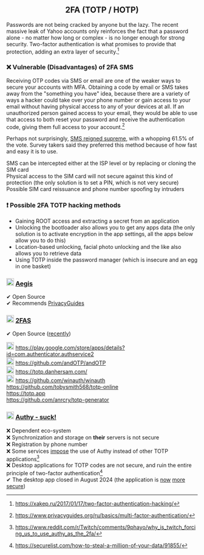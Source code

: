 <h2 align="center">2FA (TOTP / HOTP) </h2> 

Passwords are not being cracked by anyone but the lazy. The recent massive leak of Yahoo accounts only reinforces the fact that a password alone - no matter how long or complex - is no longer enough for strong security. Two-factor authentication is what promises to provide that protection, adding an extra layer of security.[^10]

### ❌ Vulnerable (Disadvantages) of 2FA SMS
Receiving OTP codes via SMS or email are one of the weaker ways to secure your accounts with MFA. Obtaining a code by email or SMS takes away from the "something you have" idea, because there are a variety of ways a hacker could take over your phone number or gain access to your email without having physical access to any of your devices at all. If an unauthorized person gained access to your email, they would be able to use that access to both reset your password and receive the authentication code, giving them full access to your account.[^11]

Perhaps not surprisingly, [SMS reigned supreme](https://safenotscammed.com/whats-the-most-popular-form-of-two-factor-authentication-in-2023/), with a whopping 61.5% of the vote. Survey takers said they preferred this method because of how fast and easy it is to use.

SMS can be intercepted either at the ISP level or by replacing or cloning the SIM card
<br>
Physical access to the SIM card will not secure against this kind of protection (the only solution is to set a PIN, which is not very secure)
<br>
Possible SIM card reissuance and phone number spoofing by intruders

### ❗ Possible 2FA TOTP hacking methods
- Gaining ROOT access and extracting a secret from an application
- Unlocking the bootloader also allows you to get any apps data (the only solution is to activate encryption in the app settings, all the apps below allow you to do this)
- Location-based unlocking, facial photo unlocking and the like also allows you to retrieve data
- Using TOTP inside the password manager (which is insecure and an egg in one basket)

### <img width=20px src="https://raw.githubusercontent.com/beemdevelopment/Aegis/master/metadata/en-US/images/icon.png"></img> <a href="https://github.com/beemdevelopment/Aegis">Aegis</a>
✔ Open Source
<br>
✔ Recommends [PrivacyGuides](https://www.privacyguides.org/en/multi-factor-authentication/#aegis-authenticator-android)

### <img width=20px src="https://i.imgur.com/CCcxXJx.png"></img> <a href="https://github.com/twofas">2FAS</a>
✔ Open Source ([recently](https://www.reddit.com/r/Bitwarden/comments/129m0j1/2fas_authentication_app_is_now_open_source/))

<img width=20px src="https://i.imgur.com/R46JaVd.png"></img> https://play.google.com/store/apps/details?id=com.authenticator.authservice2
<br>
<img width=20px src="https://raw.githubusercontent.com/andOTP/andOTP/master/assets/logo.png"></img> https://github.com/andOTP/andOTP
<br>
<img width=20px src="https://i.imgur.com/z4kcqp9.png"></img> https://totp.danhersam.com/
<br>
<img width=20px src="https://github.com/winauth/winauth/blob/master/WinAuth/Resources/WinAuthIcon.png"></img> https://github.com/winauth/winauth
<br>
https://github.com/tobysmith568/totp-online
<br>
https://totp.app
<br>
https://github.com/anrcry/totp-generator

<h3> <img width=20px src="https://site-iota-coral.vercel.app/censor/authy.png"></img> <a href="https://authy.com">Authy - suck!</a> </h3>

❌ Dependent eco-system
<br>
❌ Synchronization and storage on **their** servers is not secure
<br>
❌ Registration by phone number
<br>
❌ Some services [impose](https://gist.github.com/gboudreau/94bb0c11a6209c82418d01a59d958c93) the use of Authy instead of other TOTP applications[^3]
<br>
❌ Desktop applications for TOTP codes are not secure, and ruin the entire principle of two-factor authentication[^4]
<br>
✔ The desktop app closed in August 2024 (the application is [now](https://www.reddit.com/r/privacy/comments/191gu54/authy_2fa_desktop_clients_are_being_discontinued/) [more](https://www.reddit.com/r/Bitwarden/comments/191ikkd/here_is_one_more_reason_to_move_away_from_authy/) [secure](https://www.reddit.com/r/technology/comments/191h5nf/authy_authenticator_apps_for_desktop_are_being/))

[^10]: https://xakep.ru/2017/01/17/two-factor-authentication-hacking/
[^11]: https://www.privacyguides.org/ru/basics/multi-factor-authentication/
[^3]: https://www.reddit.com/r/Twitch/comments/9phayo/why_is_twitch_forcing_us_to_use_authy_as_the_2fa/
[^4]: https://securelist.com/how-to-steal-a-million-of-your-data/91855/
